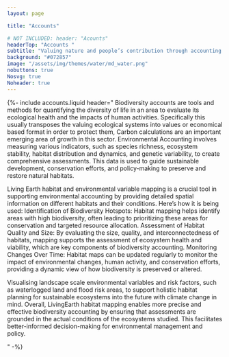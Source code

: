 ```yaml
---
layout: page

title: "Accounts"

# NOT INCLUDED: header: "Acounts"
headerTop: "Accounts "
subtitle: "Valuing nature and people’s contribution through accounting of natural capital and ecosystem services and opportunities for planning future landscapes. " 
background: "#072857"
image: "/assets/img/themes/water/md_water.png"
nobuttons: true
Nosvg: true
Noheader: true
---
```


{%-
include accounts.liquid
header="
Biodiversity accounts are tools and methods for quantifying the diversity of life in an area to evaluate its ecological health and the impacts of human activities. Specifically this usually transposes the valuing ecological systems into values or economical based format in order to protect them, Carbon calculations are an important emerging area of growth in this sector.  Environmental Accounting involves measuring various indicators, such as species richness, ecosystem stability, habitat distribution and dynamics, and genetic variability, to create comprehensive  assessments. This data is used to guide sustainable development, conservation efforts, and policy-making to preserve and restore natural habitats.

Living Earth habitat and environmental variable  mapping is a crucial tool in supporting environmental accounting by providing detailed spatial information on different habitats and their conditions. Here’s how it is being used:
Identification of Biodiversity Hotspots: Habitat mapping helps identify areas with high biodiversity, often leading to prioritizing these areas for conservation and targeted resource allocation.
Assessment of Habitat Quality and Size: By evaluating the size, quality, and interconnectedness of habitats, mapping supports the assessment of ecosystem health and viability, which are key components of biodiversity accounting.
Monitoring Changes Over Time: Habitat maps can be updated regularly to monitor the impact of environmental changes, human activity, and conservation efforts, providing a dynamic view of how biodiversity is preserved or altered.


Visualising landscape scale environmental variables and risk factors, such as waterlogged land and flood risk areas, to support holistic habitat planning for sustainable ecosystems into the future with climate change in mind. 
Overall, LivingEarth  habitat mapping enables more precise and effective biodiversity accounting by ensuring that assessments are grounded in the actual conditions of the ecosystems studied. This facilitates better-informed decision-making for environmental management and policy.

"
-%}
